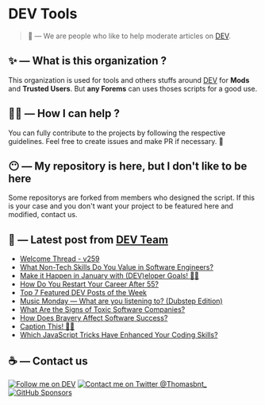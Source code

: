 # DEV Tools

> 🔧 — We are people who like to help moderate articles on [DEV](https://dev.to).

## ✨ — What is this organization ?

This organization is used for tools and others stuffs around [DEV](https://dev.to) for **Mods** and **Trusted Users**. But __any Forems__ can uses thoses scripts for a good use.


## 💪🏼 — How I can help ?

You can fully contribute to the projects by following the respective guidelines. Feel free to create issues and make PR if necessary. 🎉

## 😶 — My repository is here, but I don't like to be here

Some repositorys are forked from members who designed the script. If this is your case and you don't want your project to be featured here and modified, contact us.

## 📝 — Latest post from [DEV Team](https://dev.to/devteam)

<!-- BLOG-POST-LIST:START -->
- [Welcome Thread - v259](https://dev.to/devteam/welcome-thread-v259-j4c)
- [What Non-Tech Skills Do You Value in Software Engineers?](https://dev.to/devteam/what-non-tech-skills-do-you-value-in-software-engineers-fjp)
- [Make it Happen in January with &lpar;DEV&rpar;eloper Goals! 💜✨](https://dev.to/devteam/choose-3-developer-goals-customize-your-checklist-4497)
- [How Do You Restart Your Career After 55?](https://dev.to/devteam/how-do-you-restart-your-career-after-55-doe)
- [Top 7 Featured DEV Posts of the Week](https://dev.to/devteam/top-7-featured-dev-posts-of-the-week-5bei)
- [Music Monday — What are you listening to? &lpar;Dubstep Edition&rpar;](https://dev.to/devteam/music-monday-what-are-you-listening-to-dubstep-edition-195m)
- [What Are the Signs of Toxic Software Companies?](https://dev.to/devteam/what-are-the-signs-of-toxic-software-companies-2icg)
- [How Does Bravery Affect Software Success?](https://dev.to/devteam/how-does-bravery-affect-software-success-44p6)
- [Caption This! 🤔💭](https://dev.to/devteam/caption-this-4k8i)
- [Which JavaScript Tricks Have Enhanced Your Coding Skills?](https://dev.to/devteam/which-javascript-tricks-have-enhanced-your-coding-skills-5g54)
<!-- BLOG-POST-LIST:END -->


## ☕ — Contact us

[![Follow me on DEV](https://img.shields.io/badge/dev.to-%2308090A.svg?&style=for-the-badge&logo=dev.to&logoColor=white&alt=devto)](https://dev.to/thomasbnt)
[![Contact me on Twitter @Thomasbnt_](https://img.shields.io/badge/Contact%20me%20on%20Twitter-%231DA1F2.svg?&style=for-the-badge&logo=twitter&logoColor=white&alt=twitter)](https://twitter.com/messages/1142357270-1142357270?text=Hello,%20I%20contact%20you%20from%20devtotools%20&recipient_id=1142357270) [![GitHub Sponsors](https://img.shields.io/badge/Sponsor%20me-%23EA54AE.svg?&style=for-the-badge&logo=github-sponsors&logoColor=white)](https://github.com/sponsors/thomasbnt)



